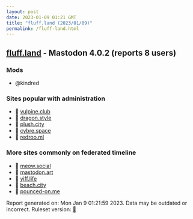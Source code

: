 ```yaml
---
layout: post
date: 2023-01-09 01:21 GMT
title: "fluff.land (2023/01/09)"
permalink: /fluff-land.html
---
```



## [fluff.land](https://fluff.land) - Mastodon 4.0.2 (reports 8 users)

### Mods
 * @kindred

### Sites popular with administration

* 🐘 [vulpine.club](/vulpine-club.html)
* 🐘 [dragon.style](/dragon-style.html)
* 🐘 [plush.city](/plush-city.html)
* 🐘 [cybre.space](/cybre-space.html)
* 🐘 [redroo.ml](/redroo-ml.html)

### More sites commonly on federated timeline

* 🐘 [meow.social](/meow-social.html)
* 🐘 [mastodon.art](/mastodon-art.html)
* 🐘 [yiff.life](/yiff-life.html)
* 🐘 [beach.city](/beach-city.html)
* 🐘 [pounced-on.me](/pounced-on-me.html)

Report generated on: Mon Jan  9 01:21:59 2023. Data may be outdated or incorrect.
Ruleset version: [🏀](/version-basketball)
